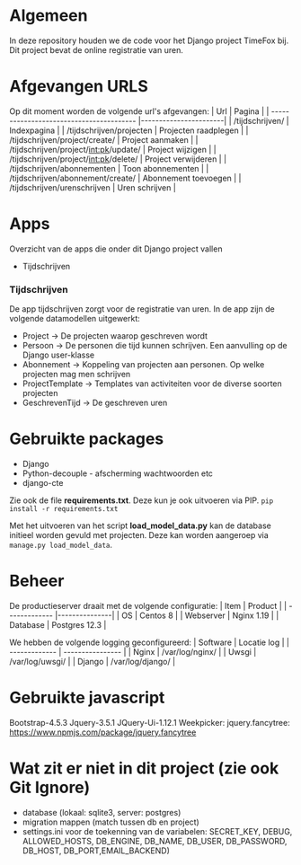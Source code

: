 
# Algemeen

In deze repository houden we de code voor het Django project TimeFox bij. Dit project bevat de online registratie van uren.

# Afgevangen URLS

Op dit moment worden de volgende url's afgevangen:
| Url                                      | Pagina                |
| ---------------------------------------- |-----------------------|
| /tijdschrijven/                          | Indexpagina           |
| /tijdschrijven/projecten                 | Projecten raadplegen  |
| /tijdschrijven/project/create/           | Project aanmaken      |
| /tijdschrijven/project/<int:pk>/update/  | Project wijzigen      |
| /tijdschrijven/project/<int:pk>/delete/  | Project verwijderen   |
| /tijdschrijven/abonnementen              | Toon abonnementen     |
| /tijdschrijven/abonnement/create/        | Abonnement toevoegen  |
| /tijdschrijven/urenschrijven             | Uren schrijven        |

# Apps

Overzicht van de apps die onder dit Django project vallen
* Tijdschrijven

### Tijdschrijven
De app tijdschrijven zorgt voor de registratie van uren. In de app zijn de volgende datamodellen uitgewerkt:
* Project -> De projecten waarop geschreven wordt
* Persoon -> De personen die tijd kunnen schrijven. Een aanvulling op de Django user-klasse
* Abonnement -> Koppeling van projecten aan personen. Op welke projecten mag men schrijven
* ProjectTemplate -> Templates van activiteiten voor de diverse soorten projecten
* GeschrevenTijd -> De geschreven uren

# Gebruikte packages

* Django 
* Python-decouple - afscherming wachtwoorden etc
* django-cte

Zie ook de file **requirements.txt**. Deze kun je ook uitvoeren via PIP. `pip install -r requirements.txt`

Met het uitvoeren van het script **load_model_data.py** kan de database initieel worden gevuld met projecten.
Deze kan worden aangeroep via `manage.py load_model_data`. 

# Beheer
De productieserver draait met de volgende configuratie:
| Item          | Product       |
| ------------- |---------------|
| OS            | Centos 8      |
| Webserver     | Nginx 1.19    |
| Database      | Postgres 12.3 |

We hebben de volgende logging geconfigureerd:
| Software      | Locatie log      |
| ------------- | ---------------- |
| Nginx         | /var/log/nginx/  |
| Uwsgi         | /var/log/uwsgi/  |
| Django        | /var/log/django/ |

# Gebruikte javascript 
Bootstrap-4.5.3
Jquery-3.5.1
JQuery-Ui-1.12.1
Weekpicker: 
jquery.fancytree: https://www.npmjs.com/package/jquery.fancytree


# Wat zit er niet in dit project (zie ook Git Ignore)

* database (lokaal: sqlite3, server: postgres)
* migration mappen (match tussen db en project)
* settings.ini voor de toekenning van de variabelen: SECRET_KEY, DEBUG, ALLOWED_HOSTS, DB_ENGINE, DB_NAME, DB_USER, DB_PASSWORD, DB_HOST, DB_PORT,EMAIL_BACKEND)



